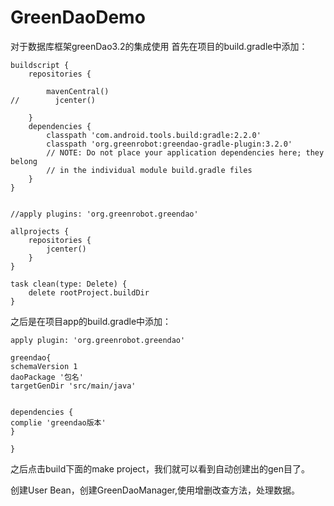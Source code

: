 # GreenDaoDemo
对于数据库框架greenDao3.2的集成使用
首先在项目的build.gradle中添加：

```
buildscript {
    repositories {

        mavenCentral()
//        jcenter()

    }
    dependencies {
        classpath 'com.android.tools.build:gradle:2.2.0'
        classpath 'org.greenrobot:greendao-gradle-plugin:3.2.0'
        // NOTE: Do not place your application dependencies here; they belong
        // in the individual module build.gradle files
    }
}


//apply plugins: 'org.greenrobot.greendao'

allprojects {
    repositories {
        jcenter()
    }
}

task clean(type: Delete) {
    delete rootProject.buildDir
}
```
之后是在项目app的build.gradle中添加：

```
apply plugin: 'org.greenrobot.greendao'

greendao{
schemaVersion 1
daoPackage '包名'
targetGenDir 'src/main/java'


dependencies {
complie 'greendao版本'
}

}
```

之后点击build下面的make project，我们就可以看到自动创建出的gen目了。


创建User Bean，创建GreenDaoManager,使用增删改查方法，处理数据。


